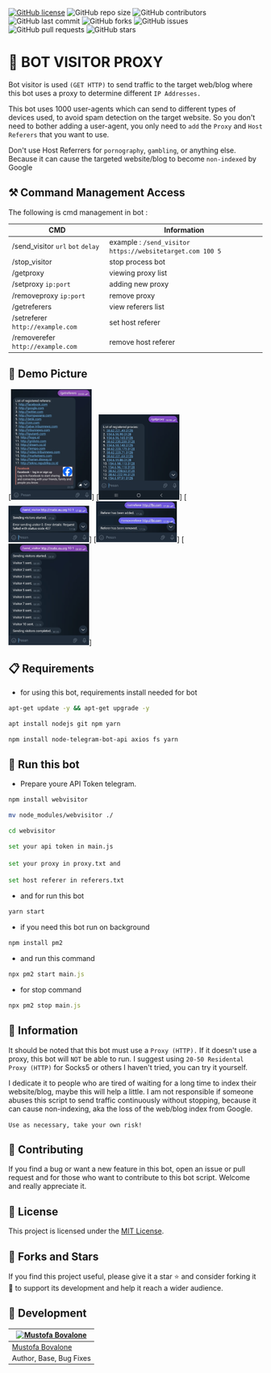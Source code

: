 [![GitHub license](https://img.shields.io/badge/license-MIT-blue.svg)](https://github.com/naix0x/Bot-Visitor-Proxy/blob/main/LICENSE)
![GitHub repo size](https://img.shields.io/github/repo-size/naix0x/Bot-Visitor-Proxy)
![GitHub contributors](https://img.shields.io/github/contributors/naix0x/Bot-Visitor-Proxy)
![GitHub last commit](https://img.shields.io/github/last-commit/naix0x/Bot-Visitor-Proxy)
![GitHub forks](https://img.shields.io/github/forks/naix0x/Bot-Visitor-Proxy)
![GitHub issues](https://img.shields.io/github/issues-raw/naix0x/Bot-Visitor-Proxy)
![GitHub pull requests](https://img.shields.io/github/issues-pr/naix0x/Bot-Visitor-Proxy)
![GitHub stars](https://img.shields.io/github/stars/naix0x/Bot-Visitor-Proxy)


# 🤖 BOT VISITOR PROXY

Bot visitor is used `(GET HTTP)` to send traffic to the target web/blog where this bot uses a proxy to determine different `IP Addresses.`

This bot uses 1000 user-agents which can send to different types of devices used, to avoid spam detection on the target website. So you don't need to bother adding a user-agent, you only need to `add` the `Proxy` and `Host Referers` that you want to use. 

Don't use Host Referrers for `pornography`, `gambling`, or anything else. Because it can cause the targeted website/blog to become `non-indexed` by Google

## ⚒️ Command Management Access

The following is cmd management in bot :

| CMD       | Information |
|-----------|-------------|
| /send_visitor `url` `bot` `delay`    | example : `/send_visitor https://websitetarget.com 100 5` |
| /stop_visitor     | stop process bot |
| /getproxy     | viewing proxy list |
| /setproxy `ip:port`    | adding new proxy |
| /removeproxy `ip:port`    | remove proxy |
| /getreferers     | view referers list |
| /setreferer `http://example.com`    | set host referer |
| /removerefer `http://example.com`    | remove host referer |

## 📸 Demo Picture

[<img src="demo image/Screenshot_20231117-030527_Telegram.jpg" width=160>]
[<img src="demo image/Screenshot_20231117-030547_Telegram.jpg" width=160>]
[<img src="demo image/Screenshot_20231117-030646_Telegram.jpg" width=160>]
[<img src="demo image/Screenshot_20231117-030712_Telegram.jpg" width=160>]
[<img src="demo image/Screenshot_20231117-030805_Telegram.jpg" width=160>]



## 📋 Requirements 

- for using this bot, requirements install needed for bot
```bash
apt-get update -y && apt-get upgrade -y
```

```bash
apt install nodejs git npm yarn
```

```bash
npm install node-telegram-bot-api axios fs yarn
```

## 🚀 Run this bot

- Prepare youre API Token telegram.

```bash
npm install webvisitor
```

```bash
mv node_modules/webvisitor ./
```

```bash
cd webvisitor
```

```bash
set your api token in main.js

set your proxy in proxy.txt and 

set host referer in referers.txt
```

- and for run this bot
```bash
yarn start
```

- if you need this bot run on background
```javascript
npm install pm2
```
- and run this command
```javascript
npx pm2 start main.js
```
- for stop command
```javascript
npx pm2 stop main.js
```
 
## 📢 Information

It should be noted that this bot must use a `Proxy (HTTP).` If it doesn't use a proxy, this bot will `NOT` be able to run. I suggest using `20-50 Residental Proxy (HTTP)` for Socks5 or others I haven't tried, you can try it yourself.

I dedicate it to people who are tired of waiting for a long time to index their website/blog, maybe this will help a little. I am not responsible if someone abuses this script to send traffic continuously without stopping, because it can cause non-indexing, aka the loss of the web/blog index from Google. 

`Use as necessary, take your own risk!`

## 🤝 Contributing

If you find a bug or want a new feature in this bot, open an issue or pull request and for those who want to contribute to this bot script. Welcome and really appreciate it.

## 📝 License

This project is licensed under the [MIT License](https://github.com/naix0x/Bot-Visitor-Proxy/blob/main/LICENSE).

## 🌟 Forks and Stars

If you find this project useful, please give it a star ⭐ and consider forking it 🍴 to support its development and help it reach a wider audience.


## 👤 Development

[![Mustofa Bovalone](https://github.com/naix0x.png?size=100)](https://github.com/naix0x) |
----|
[Mustofa Bovalone](https://t.me/maticstable) |
Author, Base, Bug Fixes  |
